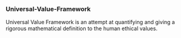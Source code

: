 ### Universal-Value-Framework
Universal Value Framework is an attempt at quantifying and giving a rigorous mathematical definition to the human ethical values.
